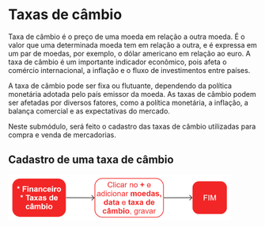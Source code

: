 # Taxas de câmbio

Taxa de câmbio é o preço de uma moeda em relação a outra moeda. É o valor que uma determinada moeda tem em relação a outra, e é expressa em um par de moedas, por exemplo, o dólar americano em relação ao euro. A taxa de câmbio é um importante indicador econômico, pois afeta o comércio internacional, a inflação e o fluxo de investimentos entre países. 

A taxa de câmbio pode ser fixa ou flutuante, dependendo da política monetária adotada pelo país emissor da moeda. As taxas de câmbio podem ser afetadas por diversos fatores, como a política monetária, a inflação, a balança comercial e as expectativas do mercado.

Neste submódulo, será feito o cadastro das taxas de câmbio utilizadas para compra e venda de mercadorias.

## Cadastro de uma taxa de câmbio

![Taxa de câmbio](currencyExchangeRate.png)
